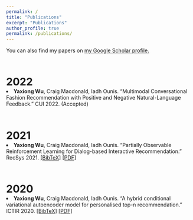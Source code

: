 ```yaml
---
permalink: /
title: "Publications"
excerpt: "Publications"
author_profile: true
permalink: /publications/
---
```


You can also find my papers on <u><a href="https://scholar.google.com/citations?user=zKPWrEAAAAAJ&hl=en&oi=ao">my Google Scholar profile</a>.</u>

<h1 style="margin-bottom:0px;padding-top:20px;">2022</h1>

  <!-- Item: wu2022negative -->
  <li >
  <b>Yaxiong Wu</b>, Craig Macdonald, Iadh Ounis. &ldquo;Multimodal Conversational Fashion Recommendation with Positive and Negative Natural-Language Feedback.&rdquo; CUI 2022. (Accepted)


<h1 style="margin-bottom:0px;padding-top:20px;">2021</h1>
<!--   <ul class="biblist"> -->

  <!-- Item: wu2021partially -->
  <li >
  <b>Yaxiong Wu</b>, Craig Macdonald, Iadh Ounis. &ldquo;Partially Observable Reinforcement Learning for Dialog-based Interactive Recommendation.&rdquo; RecSys 2021.  
  <a href="https://scholar.googleusercontent.com/scholar.bib?q=info:WFjgfortG8AJ:scholar.google.com/&output=citation&scisdr=CgWyeQZ5EKDMth-kU9c:AAGBfm0AAAAAYo6iS9eAeTQL8qk9TmnIFO8R9FWAZJ32&scisig=AAGBfm0AAAAAYo6iS1D2ISddSbppjC-PaLpa88LI661V&scisf=4&ct=citation&cd=-1&hl=en">[BibTeX]</a>
  <a href="https://eprints.gla.ac.uk/246701/2/246701.pdf">[PDF]</a>


<h1 style="margin-bottom:0px;padding-top:20px;">2020</h1>

  <!-- Item: wu2020hybrid -->
  <li >
  <b>Yaxiong Wu</b>, Craig Macdonald, Iadh Ounis. &ldquo;A hybrid conditional variational autoencoder model for personalised top-n recommendation.&rdquo; ICTIR 2020.
  <a href="https://scholar.googleusercontent.com/scholar.bib?q=info:wGZEuZSH7McJ:scholar.google.com/&output=citation&scisdr=CgWyeQZ5EKDMth-m_gE:AAGBfm0AAAAAYo6g5gGthUp_KWgIzAQiGG2AweHABpdc&scisig=AAGBfm0AAAAAYo6g5oLKMzLM_9zU8qpGVcllHw1oRpfJ&scisf=4&ct=citation&cd=-1&hl=en">[BibTeX]</a>
  <a href="https://eprints.gla.ac.uk/219367/1/219367.pdf">[PDF]</a>

    
    


<!-- ---
layout: archive
title: "Publications"
permalink: /publications/
author_profile: true
---

{% if author.googlescholar %}
  You can also find my articles on <u><a href="{{author.googlescholar}}">my Google Scholar profile</a>.</u>
{% endif %}

{% include base_path %}

{% for post in site.publications reversed %}
  {% include archive-single.html %}
{% endfor %} -->
